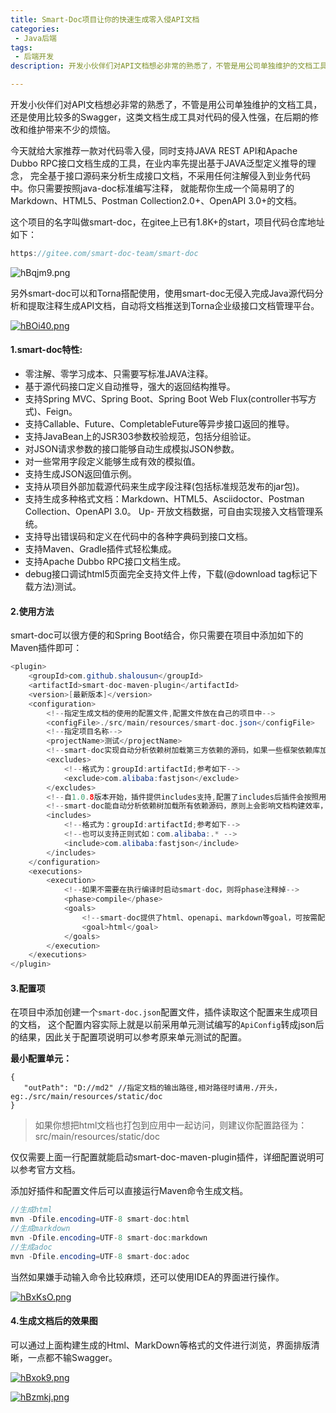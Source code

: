 ```yaml
---
title: Smart-Doc项目让你的快速生成零入侵API文档
categories:
 - Java后端
tags:
 - 后端开发
description: 开发小伙伴们对API文档想必非常的熟悉了，不管是用公司单独维护的文档工具，还是使用比较多的Swagger，这类文档生成工具对代码的侵入性强，在后期的修改和维护带来不少的烦恼...

---
```


开发小伙伴们对API文档想必非常的熟悉了，不管是用公司单独维护的文档工具，还是使用比较多的Swagger，这类文档生成工具对代码的侵入性强，在后期的修改和维护带来不少的烦恼。

今天就给大家推荐一款对代码零入侵，同时支持JAVA REST API和Apache Dubbo RPC接口文档生成的工具，在业内率先提出基于JAVA泛型定义推导的理念， 完全基于接口源码来分析生成接口文档，不采用任何注解侵入到业务代码中。你只需要按照java-doc标准编写注释， 就能帮你生成一个简易明了的Markdown、HTML5、Postman Collection2.0+、OpenAPI 3.0+的文档。

这个项目的名字叫做smart-doc，在gitee上已有1.8K+的start，项目代码仓库地址如下：

```java
https://gitee.com/smart-doc-team/smart-doc
```

![hBqjm9.png](https://z3.ax1x.com/2021/09/01/hBqjm9.png)

另外smart-doc可以和Torna搭配使用，使用smart-doc无侵入完成Java源代码分析和提取注释生成API文档，自动将文档推送到Torna企业级接口文档管理平台。

[![hBOi40.png](https://z3.ax1x.com/2021/09/01/hBOi40.png)](https://imgtu.com/i/hBOi40)

#### 1.smart-doc特性:

- 零注解、零学习成本、只需要写标准JAVA注释。
- 基于源代码接口定义自动推导，强大的返回结构推导。
- 支持Spring MVC、Spring Boot、Spring Boot Web Flux(controller书写方式)、Feign。
- 支持Callable、Future、CompletableFuture等异步接口返回的推导。
- 支持JavaBean上的JSR303参数校验规范，包括分组验证。
- 对JSON请求参数的接口能够自动生成模拟JSON参数。
- 对一些常用字段定义能够生成有效的模拟值。
- 支持生成JSON返回值示例。
- 支持从项目外部加载源代码来生成字段注释(包括标准规范发布的jar包)。
- 支持生成多种格式文档：Markdown、HTML5、Asciidoctor、Postman Collection、OpenAPI 3.0。 Up- 开放文档数据，可自由实现接入文档管理系统。
- 支持导出错误码和定义在代码中的各种字典码到接口文档。
- 支持Maven、Gradle插件式轻松集成。
- 支持Apache Dubbo RPC接口文档生成。
- debug接口调试html5页面完全支持文件上传，下载(@download tag标记下载方法)测试。

#### 2.使用方法

smart-doc可以很方便的和Spring Boot结合，你只需要在项目中添加如下的Maven插件即可：

```java
<plugin>
    <groupId>com.github.shalousun</groupId>
    <artifactId>smart-doc-maven-plugin</artifactId>
    <version>[最新版本]</version>
    <configuration>
        <!--指定生成文档的使用的配置文件,配置文件放在自己的项目中-->
        <configFile>./src/main/resources/smart-doc.json</configFile>
        <!--指定项目名称-->
        <projectName>测试</projectName>
        <!--smart-doc实现自动分析依赖树加载第三方依赖的源码，如果一些框架依赖库加载不到导致报错，这时请使用excludes排除掉-->
        <excludes>
            <!--格式为：groupId:artifactId;参考如下-->
            <exclude>com.alibaba:fastjson</exclude>
        </excludes>
        <!--自1.0.8版本开始，插件提供includes支持,配置了includes后插件会按照用户配置加载而不是自动加载，因此使用时需要注意-->
        <!--smart-doc能自动分析依赖树加载所有依赖源码，原则上会影响文档构建效率，因此你可以使用includes来让插件加载你配置的组件-->
        <includes>
            <!--格式为：groupId:artifactId;参考如下-->
            <!--也可以支持正则式如：com.alibaba:.* -->
            <include>com.alibaba:fastjson</include>
        </includes>
    </configuration>
    <executions>
        <execution>
            <!--如果不需要在执行编译时启动smart-doc，则将phase注释掉-->
            <phase>compile</phase>
            <goals>
                <!--smart-doc提供了html、openapi、markdown等goal，可按需配置-->
                <goal>html</goal>
            </goals>
        </execution>
    </executions>
</plugin>
```

#### 3.配置项

在项目中添加创建一个`smart-doc.json`配置文件，插件读取这个配置来生成项目的文档， 这个配置内容实际上就是以前采用单元测试编写的`ApiConfig`转成json后的结果，因此关于配置项说明可以参考原来单元测试的配置。

**最小配置单元：**

```
{
   "outPath": "D://md2" //指定文档的输出路径,相对路径时请用./开头，eg:./src/main/resources/static/doc
}
```

> 如果你想把html文档也打包到应用中一起访问，则建议你配置路径为：src/main/resources/static/doc

仅仅需要上面一行配置就能启动smart-doc-maven-plugin插件，详细配置说明可以参考官方文档。

添加好插件和配置文件后可以直接运行Maven命令生成文档。

```java
//生成html
mvn -Dfile.encoding=UTF-8 smart-doc:html
//生成markdown
mvn -Dfile.encoding=UTF-8 smart-doc:markdown
//生成adoc
mvn -Dfile.encoding=UTF-8 smart-doc:adoc
```

当然如果嫌手动输入命令比较麻烦，还可以使用IDEA的界面进行操作。

[![hBxKsO.png](https://z3.ax1x.com/2021/09/01/hBxKsO.png)](https://imgtu.com/i/hBxKsO)

#### 4.生成文档后的效果图

可以通过上面构建生成的Html、MarkDown等格式的文件进行浏览，界面排版清晰，一点都不输Swagger。

[![hBxok9.png](https://z3.ax1x.com/2021/09/01/hBxok9.png)](https://imgtu.com/i/hBxok9)

[![hBzmkj.png](https://z3.ax1x.com/2021/09/01/hBzmkj.png)](https://imgtu.com/i/hBzmkj)

